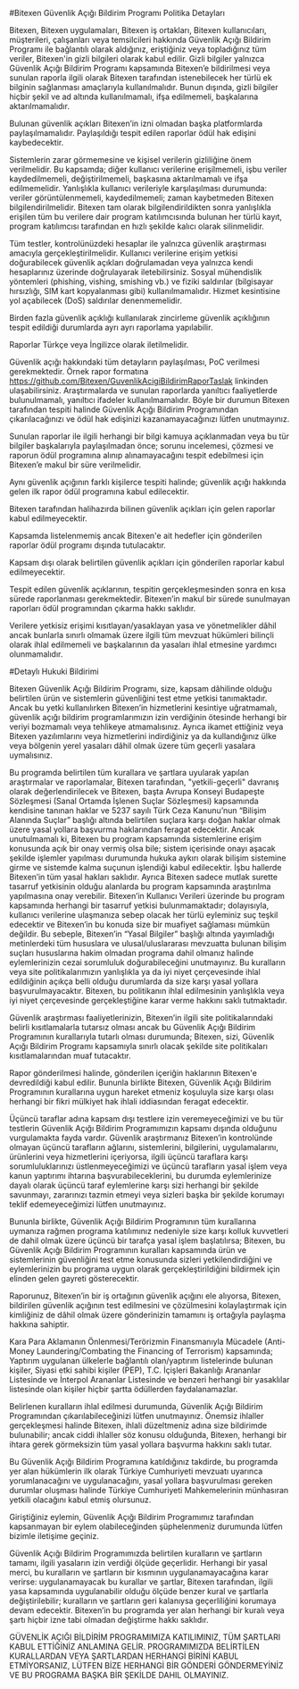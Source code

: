 #Bitexen Güvenlik Açığı Bildirim Programı Politika Detayları

Bitexen, Bitexen uygulamaları, Bitexen iş ortakları, Bitexen kullanıcıları, müşterileri, çalışanları veya temsilcileri hakkında Güvenlik Açığı Bildirim Programı ile bağlantılı olarak aldığınız, eriştiğiniz veya topladığınız tüm veriler, Bitexen'in gizli bilgileri olarak kabul edilir.
Gizli bilgiler yalnızca Güvenlik Açığı Bildirim Programı kapsamında Bitexen’e bildirilmesi veya sunulan raporla ilgili olarak Bitexen tarafından istenebilecek her türlü ek bilginin sağlanması amaçlarıyla kullanılmalıdır. Bunun dışında, gizli bilgiler hiçbir şekil ve ad altında kullanılmamalı, ifşa edilmemeli, başkalarına aktarılmamalıdır. 

Bulunan güvenlik açıkları Bitexen’in izni olmadan başka platformlarda paylaşılmamalıdır. Paylaşıldığı tespit edilen raporlar ödül hak edişini kaybedecektir.

Sistemlerin zarar görmemesine ve kişisel verilerin gizliliğine önem verilmelidir. Bu kapsamda; diğer kullanıcı verilerine erişilmemeli, işbu veriler kaydedilmemeli, değiştirilmemeli, başkasına aktarılmamalı ve ifşa edilmemelidir. Yanlışlıkla kullanıcı verileriyle karşılaşılması durumunda: veriler görüntülenmemeli, kaydedilmemeli; zaman kaybetmeden Bitexen bilgilendirilmelidir. Bitexen tam olarak bilgilendirildikten sonra yanlışlıkla erişilen tüm bu verilere dair program katılımcısında bulunan her türlü kayıt, program katılımcısı tarafından en hızlı şekilde kalıcı olarak silinmelidir.

Tüm testler, kontrolünüzdeki hesaplar ile yalnızca güvenlik araştırması amacıyla gerçekleştirilmelidir. Kullanıcı verilerine erişim yetkisi doğurabilecek güvenlik açıkları doğrulamadan veya yalnızca kendi hesaplarınız üzerinde doğrulayarak iletebilirsiniz. Sosyal mühendislik yöntemleri (phishing, vishing, smishing vb.) ve fiziki saldırılar (bilgisayar hırsızlığı, SIM kart kopyalanması gibi) kullanılmamalıdır. Hizmet kesintisine yol açabilecek (DoS) saldırılar denenmemelidir.

Birden fazla güvenlik açıklığı kullanılarak zincirleme güvenlik açıklığının tespit edildiği durumlarda ayrı ayrı raporlama yapılabilir.

Raporlar Türkçe veya İngilizce olarak iletilmelidir.

Güvenlik açığı hakkındaki tüm detayların paylaşılması, PoC verilmesi gerekmektedir. Örnek rapor formatına https://github.com/Bitexen/GuvenlikAcigiBildirimRaporTaslak linkinden ulaşabilirsiniz. Araştırmalarda ve sunulan raporlarda yanıltıcı faaliyetlerde bulunulmamalı, yanıltıcı ifadeler kullanılmamalıdır. Böyle bir durumun Bitexen tarafından tespiti halinde Güvenlik Açığı Bildirim Programından çıkarılacağınızı ve ödül hak edişinizi kazanamayacağınızı lütfen unutmayınız. 

Sunulan raporlar ile ilgili herhangi bir bilgi kamuya açıklanmadan veya bu tür bilgiler başkalarıyla paylaşılmadan önce; sorunu incelemesi, çözmesi ve raporun ödül programına alınıp alınamayacağını tespit edebilmesi için Bitexen’e makul bir süre verilmelidir.

Aynı güvenlik açığının farklı kişilerce tespiti halinde; güvenlik açığı hakkında gelen ilk rapor ödül programına kabul edilecektir.

Bitexen tarafından halihazırda bilinen güvenlik açıkları için gelen raporlar kabul edilmeyecektir.

Kapsamda listelenmemiş ancak Bitexen'e ait hedefler için gönderilen raporlar ödül programı dışında tutulacaktır.

Kapsam dışı olarak belirtilen güvenlik açıkları için gönderilen raporlar kabul edilmeyecektir.

Tespit edilen güvenlik açıklarının, tespitin gerçekleşmesinden sonra en kısa sürede raporlanması gerekmektedir. Bitexen’in makul bir sürede sunulmayan raporları ödül programından çıkarma hakkı saklıdır.

Verilere yetkisiz erişimi kısıtlayan/yasaklayan yasa ve yönetmelikler dâhil ancak bunlarla sınırlı olmamak üzere ilgili tüm mevzuat hükümleri bilinçli olarak ihlal edilmemeli ve başkalarının da yasaları ihlal etmesine yardımcı olunmamalıdır.

#Detaylı Hukuki Bildirimi

Bitexen Güvenlik Açığı Bildirim Programı, size, kapsam dâhilinde olduğu belirtilen ürün ve sistemlerin güvenliğini test etme yetkisi tanımaktadır. Ancak bu yetki kullanılırken Bitexen’in hizmetlerini kesintiye uğratmamalı, güvenlik açığı bildirim programlarımızın izin verdiğinin ötesinde herhangi bir veriyi bozmamalı veya tehlikeye atmamalısınız. Ayrıca ikamet ettiğiniz veya Bitexen yazılımlarını veya hizmetlerini indirdiğiniz ya da kullandığınız ülke veya bölgenin yerel yasaları dâhil olmak üzere tüm geçerli yasalara uymalısınız.

Bu programda belirtilen tüm kurallara ve şartlara uyularak yapılan araştırmalar ve raporlamalar, Bitexen tarafından, "yetkili-geçerli" davranış olarak değerlendirilecek ve Bitexen, başta Avrupa Konseyi Budapeşte Sözleşmesi (Sanal Ortamda İşlenen Suçlar Sözleşmesi) kapsamında kendisine tanınan haklar ve 5237 sayılı Türk Ceza Kanunu’nun “Bilişim Alanında Suçlar” başlığı altında belirtilen suçlara karşı doğan haklar olmak üzere yasal yollara başvurma haklarından feragat edecektir. Ancak unutulmamalı ki, Bitexen bu program kapsamında sistemlerine erişim konusunda açık bir onay vermiş olsa bile; sistem içerisinde onayı aşacak şekilde işlemler yapılması durumunda hukuka aykırı olarak bilişim sistemine girme ve sistemde kalma suçunun işlendiği kabul edilecektir. İşbu hallerde Bitexen’in tüm yasal hakları saklıdır. 
Ayrıca Bitexen sadece mutlak surette tasarruf yetkisinin olduğu alanlarda bu program kapsamında araştırılma yapılmasına onay verebilir. Bitexen’in Kullanıcı Verileri üzerinde bu program kapsamında herhangi bir tasarruf yetkisi bulunmamaktadır; dolayısıyla, kullanıcı verilerine ulaşmanıza sebep olacak her türlü eyleminiz suç teşkil edecektir ve Bitexen’in bu konuda size bir muafiyet sağlaması mümkün değildir. Bu sebeple, Bitexen’in  “Yasal Bilgiler” başlığı altında yayımladığı metinlerdeki tüm hususlara ve ulusal/uluslararası mevzuatta bulunan bilişim suçları hususlarına hakim olmadan programa dahil olmanız halinde eylemlerinizin cezai sorumluluk doğurabileceğini unutmayınız.
Bu kuralların veya site politikalarımızın yanlışlıkla ya da iyi niyet çerçevesinde ihlal edildiğinin açıkça belli olduğu durumlarda da size karşı yasal yollara başvurulmayacaktır. Bitexen, bu politikanın ihlal edilmesinin yanlışlıkla veya iyi niyet çerçevesinde gerçekleştiğine karar verme hakkını saklı tutmaktadır.

Güvenlik araştırması faaliyetlerinizin, Bitexen’in ilgili site politikalarındaki belirli kısıtlamalarla tutarsız olması ancak bu Güvenlik Açığı Bildirim Programının kurallarıyla tutarlı olması durumunda; Bitexen, sizi, Güvenlik Açığı Bildirim Programı kapsamıyla sınırlı olacak şekilde site politikaları kısıtlamalarından muaf tutacaktır.

Rapor gönderilmesi halinde, gönderilen içeriğin haklarının Bitexen'e devredildiği kabul edilir. Bununla birlikte Bitexen, Güvenlik Açığı Bildirim Programının kurallarına uygun hareket etmeniz koşuluyla size karşı olası herhangi bir fikri mülkiyet hak ihlali iddiasından feragat edecektir.

Üçüncü taraflar adına kapsam dışı testlere izin veremeyeceğimizi ve bu tür testlerin Güvenlik Açığı Bildirim Programımızın kapsamı dışında olduğunu vurgulamakta fayda vardır. Güvenlik araştırmanız Bitexen’in kontrolünde olmayan üçüncü tarafların ağlarını, sistemlerini, bilgilerini, uygulamalarını, ürünlerini veya hizmetlerini içeriyorsa, ilgili üçüncü taraflara karşı sorumluluklarınızı üstlenmeyeceğimizi ve üçüncü tarafların yasal işlem veya kanun yaptırımı ihtarına başvurabileceklerini, bu durumda eylemlerinize dayalı olarak üçüncü taraf eylemlerine karşı sizi herhangi bir şekilde savunmayı, zararınızı tazmin etmeyi veya sizleri başka bir şekilde korumayı teklif edemeyeceğimizi lütfen unutmayınız. 

Bununla birlikte, Güvenlik Açığı Bildirim Programının tüm kurallarına uymanıza rağmen programa katılımınız nedeniyle size karşı kolluk kuvvetleri de dahil olmak üzere üçüncü bir tarafça yasal işlem başlatılırsa; Bitexen, bu Güvenlik Açığı Bildirim Programının kuralları kapsamında ürün ve sistemlerinin güvenliğini test etme konusunda sizleri yetkilendirdiğini ve eylemlerinizin bu programa uygun olarak gerçekleştirildiğini bildirmek için elinden gelen gayreti gösterecektir. 

Raporunuz, Bitexen’in bir iş ortağının güvenlik açığını ele alıyorsa, Bitexen, bildirilen güvenlik açığının test edilmesini ve çözülmesini kolaylaştırmak için kimliğiniz de dâhil olmak üzere gönderinizin tamamını iş ortağıyla paylaşma hakkına sahiptir.

Kara Para Aklamanın Önlenmesi/Terörizmin Finansmanıyla Mücadele (Anti-Money Laundering/Combating the Financing of Terrorism) kapsamında; Yaptırım uygulanan ülkelerle bağlantılı olan/yaptırım listelerinde bulunan kişiler, Siyasi etki sahibi kişiler (PEP), T.C. İçişleri Bakanlığı Arananlar Listesinde ve İnterpol Arananlar Listesinde ve benzeri herhangi bir yasaklılar listesinde olan kişiler hiçbir şartta ödüllerden faydalanamazlar.

Belirlenen kuralların ihlal edilmesi durumunda, Güvenlik Açığı Bildirim Programından çıkarılabileceğinizi lütfen unutmayınız. Önemsiz ihlaller gerçekleşmesi halinde Bitexen, ihlali düzeltmeniz adına size bildirimde bulunabilir; ancak ciddi ihlaller söz konusu olduğunda, Bitexen, herhangi bir ihtara gerek görmeksizin tüm yasal yollara başvurma hakkını saklı tutar.

Bu Güvenlik Açığı Bildirim Programına katıldığınız takdirde, bu programda yer alan hükümlerin ilk olarak Türkiye Cumhuriyeti mevzuatı uyarınca yorumlanacağını ve uygulanacağını, yasal yollara başvurulması gereken durumlar oluşması halinde Türkiye Cumhuriyeti Mahkemelerinin münhasıran yetkili olacağını kabul etmiş olursunuz.

Giriştiğiniz eylemin, Güvenlik Açığı Bildirim Programımız tarafından kapsanmayan bir eylem olabileceğinden şüphelenmeniz durumunda lütfen bizimle iletişime geçiniz.

Güvenlik Açığı Bildirim Programımızda belirtilen kuralların ve şartların tamamı, ilgili yasaların izin verdiği ölçüde geçerlidir. Herhangi bir yasal merci, bu kuralların ve şartların bir kısmının uygulanamayacağına karar verirse: uygulanamayacak bu kurallar ve şartlar, Bitexen tarafından, ilgili yasa kapsamında uygulanabilir olduğu ölçüde benzer kural ve şartlarla değiştirilebilir; kuralların ve şartların geri kalanıysa geçerliliğini korumaya devam edecektir. Bitexen’in bu programda yer alan herhangi bir kuralı veya şartı hiçbir izne tabi olmadan değiştirme hakkı saklıdır.

GÜVENLİK AÇIĞI BİLDİRİM PROGRAMIMIZA KATILIMINIZ, TÜM ŞARTLARI KABUL ETTİĞİNİZ ANLAMINA GELİR. PROGRAMIMIZDA BELİRTİLEN KURALLARDAN VEYA ŞARTLARDAN HERHANGİ BİRİNİ KABUL ETMİYORSANIZ, LÜTFEN BİZE HERHANGİ BİR GÖNDERİ GÖNDERMEYİNİZ VE BU PROGRAMA BAŞKA BİR ŞEKİLDE DAHIL OLMAYINIZ.

